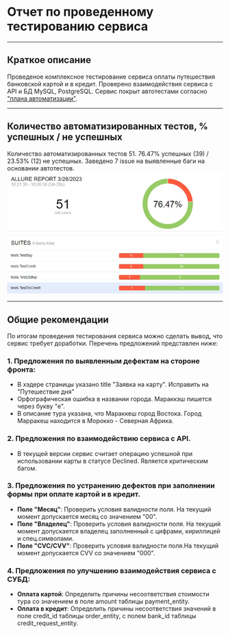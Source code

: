 # Отчет по проведенному тестированию сервиса
***        
## **Краткое описание**
Проведеное комплексное тестирование сервиса оплаты путешествия банковской картой и в кредит. 
Проверено взаимодействия сервиса с API и БД MySQL, PostgreSQL. Сервис покрыт автотестами согласно ["плана автоматизации"](../document/Plan.md).

[](../document/pictures/dailyTravel.jpg)
***         
## **Количество автоматизированных тестов, % успешных / не успешных**
Количество автоматизированных тестов 51.
76.47% успешных (39) / 23.53% (12) не успешных.
Заведено 7 issue на выявленные баги на основании автотестов.
![](../document/pictures/allureReport.jpg)
***            
## **Общие рекомендации**
По итогам проведения тестирования сервиса можно сделать вывод, что сервис требует доработки. Перечень предложений представлен ниже:
### 1. Предложения по выявленным дефектам на стороне фронта:
* В хэдере страницы указано title "Заявка на карту". Исправить на "Путешествие дня"
* Орфографическая ошибка в названии города. Мараккэш пишется через букву "е".
* В описание тура указана, что Мараккеш город Востока. Город Марракеш находится в Морокко - Северная Африка.
### 2. Предложения по взаимодействию сервиса с API.
* В текущей версии сервис считает операцию успешной при использовании карты в статусе Declined. Является критическим багом.
### 3. Предложения по устранению дефектов при заполнении формы при оплате картой и в кредит.
* **Поле "Месяц"**: Проверить условия валидности поля. На текущий момент допускается месяц со значением "00".
* **Поле "Владелец"**: Проверить условия валидности поля. На текущий момент допускается владелец заполненный с  цифрами, кириллицей и спец.символами.
* **Поле "CVC/CVV"**: Проверить условия валидности поля.На текущий момент допускается CVV со значением "000".
### 4. Предложения по улучшению взаимодействия сервиса с СУБД:
* **Оплата картой**: Определить причины несоответствия стоимости тура со значением в поле amount таблицы payment_entity.
* **Оплата в кредит**: Определить причины несоответствия значений в поле credit_id таблицы order_entity, с полем bank_id 
таблицы credit_request_entity.   

